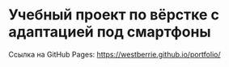# Учебный проект по вёрстке с адаптацией под смартфоны

Ссылка на GitHub Pages: https://westberrie.github.io/portfolio/
